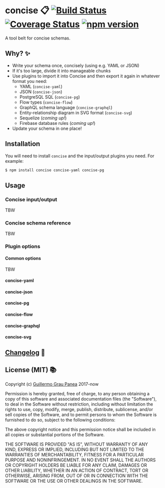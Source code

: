 # concise :clipboard: [![Build Status](https://travis-ci.org/guigrpa/concise.svg?branch=master)](https://travis-ci.org/guigrpa/concise) [![Coverage Status](https://coveralls.io/repos/github/guigrpa/concise/badge.svg?branch=master)](https://coveralls.io/github/guigrpa/concise?branch=master) [![npm version](https://img.shields.io/npm/v/concise.svg)](https://www.npmjs.com/package/concise)

A tool belt for concise schemas.


## Why? :sparkles:

* Write your schema once, concisely (using e.g. YAML or JSON)
* If it's too large, divide it into manageable chunks
* Use plugins to import it into Concise and then export it again in whatever format you need:
    - YAML (`concise-yaml`)
    - JSON (`concise-json`)
    - PostgreSQL SQL (`concise-pg`)
    - Flow types (`concise-flow`)
    - GraphQL schema language (`concise-graphql`)
    - Entity-relationship diagram in SVG format (`concise-svg`)
    - Sequelize (*coming up!*)
    - Firebase database rules (*coming up!*)
* Update your schema in one place!


## Installation

You will need to install `concise` and the input/output plugins you need. For example:

```bash
$ npm install concise concise-yaml concise-pg
```


## Usage

### Concise input/output

TBW

### Concise schema reference

TBW

### Plugin options

#### Common options

TBW

#### concise-yaml



#### concise-json



#### concise-pg



#### concise-flow



#### concise-graphql



#### concise-svg



## [Changelog](https://github.com/guigrpa/concise/blob/master/CHANGELOG.md) :scroll:


## License (MIT) :books:

Copyright (c) [Guillermo Grau Panea](https://github.com/guigrpa) 2017-now

Permission is hereby granted, free of charge, to any person obtaining a copy of this software and associated documentation files (the "Software"), to deal in the Software without restriction, including without limitation the rights to use, copy, modify, merge, publish, distribute, sublicense, and/or sell copies of the Software, and to permit persons to whom the Software is furnished to do so, subject to the following conditions:

The above copyright notice and this permission notice shall be included in all copies or substantial portions of the Software.

THE SOFTWARE IS PROVIDED "AS IS", WITHOUT WARRANTY OF ANY KIND, EXPRESS OR IMPLIED, INCLUDING BUT NOT LIMITED TO THE WARRANTIES OF MERCHANTABILITY, FITNESS FOR A PARTICULAR PURPOSE AND NONINFRINGEMENT. IN NO EVENT SHALL THE AUTHORS OR COPYRIGHT HOLDERS BE LIABLE FOR ANY CLAIM, DAMAGES OR OTHER LIABILITY, WHETHER IN AN ACTION OF CONTRACT, TORT OR OTHERWISE, ARISING FROM, OUT OF OR IN CONNECTION WITH THE SOFTWARE OR THE USE OR OTHER DEALINGS IN THE SOFTWARE.
